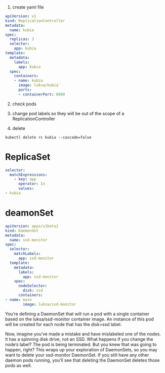 1. create yaml file
```yml
apiVersion: v1
kind: ReplicationController
metadata:
  name: kubia
spec:
  replicas: 3
  selector:
    app: kubia
template:
  metadata:
    labels:
      app: kubia
  spec:
    containers:
    - name: kubia
      image: luksa/kubia`
      ports:
      - containerPort: 8080
```

2. check pods

3. change pod labels so they will be out of the scope of a ReplicationController

4. delete
```
kubectl delete rc kubia --cascade=false
```

# ReplicaSet
```yaml
selector:
  matchExpressions:
    - key: app
      operator: In
      values:
- kubia
```

# deamonSet
```yml
apiVersion: apps/v1beta2
kind: DaemonSet
metadata:
  name: ssd-monitor
spec:
  selector:
    matchLabels:
      app: ssd-monitor
  template:
    metadata:
      labels:
        app: ssd-monitor
    spec:
      nodeSelector:
        disk: ssd
      containers:
- name: main
        image: luksa/ssd-monitor
```
You’re defining a DaemonSet that will run a pod with a single container based on the luksa/ssd-monitor container image. An instance of this pod will be created for each node that has the disk=ssd label.

Now, imagine you’ve made a mistake and have mislabeled one of the nodes. It has a spinning disk drive, not an SSD. What happens if you change the node’s label? The pod is being terminated. But you knew that was going to happen, right? This wraps up your exploration of DaemonSets, so you may want to delete your ssd-monitor DaemonSet. If you still have any other daemon pods running, you’ll see that deleting the DaemonSet deletes those pods as well.